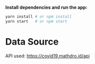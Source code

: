 




**Install dependencies and run the app:**

```sh
yarn install # or npm install
yarn start   # or npm start
```

# Data Source
API used: https://covid19.mathdro.id/api

